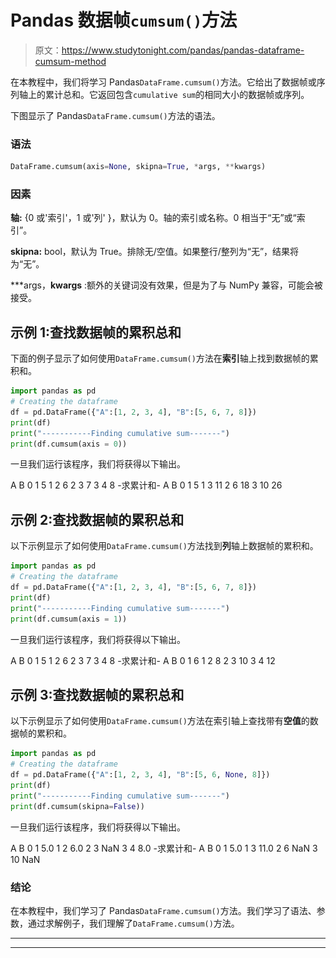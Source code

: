 # Pandas 数据帧`cumsum()`方法

> 原文：<https://www.studytonight.com/pandas/pandas-dataframe-cumsum-method>

在本教程中，我们将学习 Pandas`DataFrame.cumsum()`方法。它给出了数据帧或序列轴上的累计总和。它返回包含`cumulative sum`的相同大小的数据帧或序列。

下图显示了 Pandas`DataFrame.cumsum()`方法的语法。

### 语法![](img/c0b891d06322ab0f23db0ec650281cc6.png)

```py
DataFrame.cumsum(axis=None, skipna=True, *args, **kwargs)
```

### 因素

**轴:** {0 或'索引'，1 或'列' }，默认为 0。轴的索引或名称。0 相当于“无”或“索引”。

**skipna:** bool，默认为 True。排除无/空值。如果整行/整列为“无”，结果将为“无”。

***args，**kwargs** :额外的关键词没有效果，但是为了与 NumPy 兼容，可能会被接受。

## 示例 1:查找数据帧的累积总和

下面的例子显示了如何使用`DataFrame.cumsum()`方法在**索引**轴上找到数据帧的累积和。

```py
import pandas as pd  
# Creating the dataframe 
df = pd.DataFrame({"A":[1, 2, 3, 4], "B":[5, 6, 7, 8]})
print(df)
print("-----------Finding cumulative sum-------")
print(df.cumsum(axis = 0))
```

一旦我们运行该程序，我们将获得以下输出。

A B
0 1 5
1 2 6
2 3 7
3 4 8
-求累计和-
A B
0 1 5
1 3 11
2 6 18
3 10 26

## 示例 2:查找数据帧的累积总和

以下示例显示了如何使用`DataFrame.cumsum()`方法找到**列**轴上数据帧的累积和。

```py
import pandas as pd  
# Creating the dataframe 
df = pd.DataFrame({"A":[1, 2, 3, 4], "B":[5, 6, 7, 8]})
print(df)
print("-----------Finding cumulative sum-------")
print(df.cumsum(axis = 1))
```

一旦我们运行该程序，我们将获得以下输出。

A B
0 1 5
1 2 6
2 3 7
3 4 8
-求累计和-
A B
0 1 6
1 2 8
2 3 10
3 4 12

## 示例 3:查找数据帧的累积总和

以下示例显示了如何使用`DataFrame.cumsum()`方法在索引轴上查找带有**空值**的数据帧的累积和。

```py
import pandas as pd  
# Creating the dataframe 
df = pd.DataFrame({"A":[1, 2, 3, 4], "B":[5, 6, None, 8]}) 
print(df)
print("-----------Finding cumulative sum-------")
print(df.cumsum(skipna=False))
```

一旦我们运行该程序，我们将获得以下输出。

A B
0 1 5.0
1 2 6.0
2 3 NaN
3 4 8.0
-求累计和-
A B
0 1 5.0
1 3 11.0
2 6 NaN
3 10 NaN

### 结论

在本教程中，我们学习了 Pandas`DataFrame.cumsum()`方法。我们学习了语法、参数，通过求解例子，我们理解了`DataFrame.cumsum()`方法。

* * *

* * *